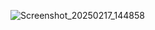 ![Screenshot_20250217_144858](https://github.com/user-attachments/assets/57b19f42-25be-4aad-8bcc-42fdb30d4acb)


